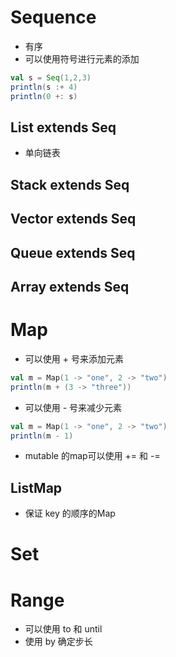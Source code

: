 # Sequence

- 有序
-  可以使用符号进行元素的添加

```scala
val s = Seq(1,2,3)
println(s :+ 4)
println(0 +: s)
```

## List extends Seq

- 单向链表

## Stack extends Seq

## Vector extends Seq

## Queue extends Seq

## Array extends Seq



# Map

- 可以使用 + 号来添加元素

```scala
val m = Map(1 -> "one", 2 -> "two")
println(m + (3 -> "three"))
```

- 可以使用 - 号来减少元素

```scala
val m = Map(1 -> "one", 2 -> "two")
println(m - 1)
```

- mutable 的map可以使用 += 和 -=

## ListMap

- 保证 key 的顺序的Map



# Set



# Range

- 可以使用 to 和 until
- 使用 by 确定步长